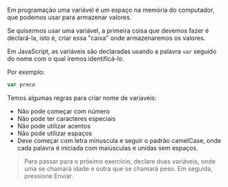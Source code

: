 Em programação uma variável é um espaço na memória do computador,  que podemos usar para armazenar valores.

Se quisermos usar uma variável, a primeira coisa que devemos fazer é declará-la, isto é, criar essa "caixa" onde armazenaremos os valores.

Em JavaScript, as variáveis são declaradas usando a palavra `var` seguido do nome com o qual iremos identificá-lo.

Por exemplo:

```javascript
var preco
```

Temos algumas regras para criar nome de variaveis: 

<ul>
<li> Não pode começar com número</li>
<li>Não pode ter caracteres especiais</li>
<li>Não pode utilizar acentos</li>
<li>Não pode utilizar espaços</li>
<li>Deve começar com letra minuscula e seguir o padrão camelCase, onde cada palavra é iniciada com maiúsculas e unidas sem espaços.</li>
</ul>


> Para passar para o próximo exercício, declare duas variáveis, onde uma  se chamará idade e outra que se chamará peso. Em seguida, pressione Enviar.